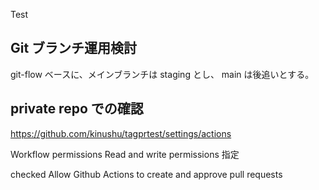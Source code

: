 Test

## Git ブランチ運用検討

git-flow ベースに、メインブランチは staging とし、 main は後追いとする。

## private repo での確認

https://github.com/kinushu/tagprtest/settings/actions

Workflow permissions
Read and write permissions 指定

checked
Allow Github Actions to create and approve pull requests

